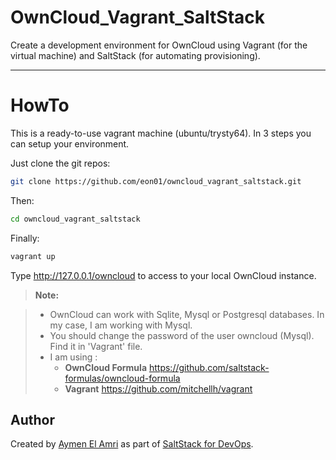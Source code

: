 # OwnCloud_Vagrant_SaltStack


Create a development environment for OwnCloud using Vagrant (for the virtual machine) and SaltStack (for automating provisioning).

----------


# HowTo


This is a ready-to-use vagrant machine (ubuntu/trysty64). In 3 steps you can setup your environment.

Just clone the git repos:

``` BASH
git clone https://github.com/eon01/owncloud_vagrant_saltstack.git
```    

Then:

``` BASH
cd owncloud_vagrant_saltstack
```

Finally:

``` BASH
vagrant up
```

Type http://127.0.0.1/owncloud to access to your local OwnCloud instance.

> **Note:**

> - OwnCloud can work with Sqlite, Mysql or Postgresql databases. In my case, I am working with Mysql.
> - You should change the password of the user owncloud (Mysql). Find it in 'Vagrant' file.
> - I am using :
>   - **OwnCloud Formula** https://github.com/saltstack-formulas/owncloud-formula
>   - **Vagrant** https://github.com/mitchellh/vagrant

## Author
Created by [Aymen El Amri](http://eon01.com/blog) as part of  [SaltStack for DevOps](https://leanpub.com/saltstackfordevops/).
